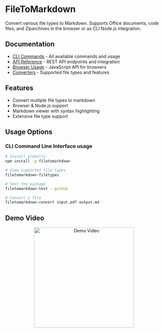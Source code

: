 # FileToMarkdown

Convert various file types to Markdown. Supports Office documents, code files, and Ziparchives in the browser or as CLI Node.js integration.

## Documentation
- [CLI Commands](docs/COMMANDS.md) - All available commands and usage
- [API Reference](docs/API.md) - REST API endpoints and integration
- [Browser Usage](docs/BROWSER.md) - JavaScript API for browsers
- [Converters](docs/CONVERTERS.md) - Supported file types and features

## Features
- Convert multiple file types to markdown
- Browser & Node.js support
- Markdown viewer with syntax highlighting
- Extensive file type support

## Usage Options

### CLI Command Line Interface usage
```bash
# Install globally
npm install -g filetomarkdown

# View supported file types
filetomarkdown-filetypes

# Test the package
filetomarkdown-test --github

# Convert a file
filetomarkdown-convert input.pdf output.md
```

## Demo Video
<div align="center">
  <a href="https://youtu.be/UkGT3DDPTGI">
    <img src="https://img.youtube.com/vi/UkGT3DDPTGI/mqdefault.jpg" width="320" alt="Demo Video" />
  </a>
</div>